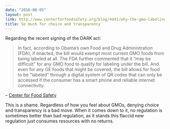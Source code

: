 ```yaml
---
date: "2016-08-05"
layout: post
link: http://www.centerforfoodsafety.org/blog/4441/why-the-gmo-labeling-bill-that-obama-just-signed-into-law-is-a-shamand-a-national-embarrassment#
title: So much for choice and transparency
---
```

Regarding the recent signing of the DARK act:

> In fact, according to Obama’s own Food and Drug Administration (FDA), if enacted, the bill would exempt most current GMO foods from being labeled at all. The FDA further commented that it “may be difficult” for any GMO food to qualify for labeling under the bill. And even for any GE foods that might be covered, the bill allows for food to be “labeled” through a digital system of QR codes that can only be accessed if the consumer has a smart phone and reliable internet connectivity.

– <a href="http://www.centerforfoodsafety.org/blog/4441/why-the-gmo-labeling-bill-that-obama-just-signed-into-law-is-a-shamand-a-national-embarrassment#" target="_blank">Center for Food Safety</a>

This is a shame. Regardless of how you feel about GMOs, denying choice and transparency is a bad move. When it comes down to it, no regulation is sometimes better than bad regulation, as it stands this flaccid new regulation just consumes resources with no returns.
